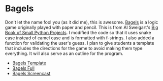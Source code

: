 # Bagels

Don't let the name fool you (as it did me), this is awesome. [Bagels](https://www.armoredpenguin.com/bagels/) is a logic game originally played with paper and pencil. This is from Al Sweigart's [Big Book of Small Python Projects](https://inventwithpython.com/bigbookpython/). I modified the code so that it uses snake case instead of camel case and is formatted with f-strings. I also added a function for validating the user's guess. I plan to give students a template that includes the directions for the game to avoid making them type everything. It will also serve as an outline for the program. 


- [Bagels Template](./bagels_template.py)
- [Bagels Full](./bagels.py)
- [Bagels Screencast](https://watch.screencastify.com/v/NvA5eLk4m8dnyb4uTNqt)
